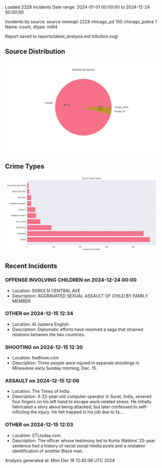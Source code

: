 
Loaded 2329 incidents
Date range: 2024-01-01 00:00:00 to 2024-12-24 00:00:00

Incidents by source:
source
newsapi           2228
chicago_pd         100
chicago_police       1
Name: count, dtype: int64

Report saved to reports/latest_analysis.md
tribution.svg)

## Source Distribution
![Source Distribution](images/source_distribution.svg)

## Crime Types
![Crime Types](images/crime_types.svg)

## Recent Incidents

### OFFENSE INVOLVING CHILDREN on 2024-12-24 00:00
- Location: 009XX N CENTRAL AVE
- Description: AGGRAVATED SEXUAL ASSAULT OF CHILD BY FAMILY MEMBER


### OTHER on 2024-12-15 12:34
- Location: Al Jazeera English
- Description: Diplomatic efforts have resolved a saga that strained relations between the two countries.


### SHOOTING on 2024-12-15 12:30
- Location: fox6now.com
- Description: Three people were injured in separate shootings in Milwaukee early Sunday morning, Dec. 15.


### ASSAULT on 2024-12-15 12:09
- Location: The Times of India
- Description: A 32-year-old computer operator in Surat, India, severed four fingers on his left hand to escape work-related stress. He initially fabricated a story about being attacked, but later confessed to self-inflicting the injury. He felt trapped in his job due to fa…


### OTHER on 2024-12-15 12:03
- Location: STLtoday.com
- Description: The officer whose testimony led to Kurtis Watkins’ 25-year sentence had a history of racist social media posts and a mistaken identification of another Black man.

Analysis generated at: Mon Dec 16 12:45:06 UTC 2024
